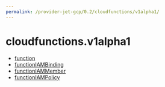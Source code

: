 ```yaml
---
permalink: /provider-jet-gcp/0.2/cloudfunctions/v1alpha1/
---
```


# cloudfunctions.v1alpha1



* [function](function.md)
* [functionIAMBinding](functionIAMBinding.md)
* [functionIAMMember](functionIAMMember.md)
* [functionIAMPolicy](functionIAMPolicy.md)